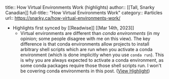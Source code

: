 title:: How Virtual Environments Work (highlights)
author:: [[Tall, Snarky Canadian]]
full-title:: "How Virtual Environments Work"
category:: #articles
url:: https://snarky.ca/how-virtual-environments-work/

- Highlights first synced by [[Readwise]] [[Mar 14th, 2023]]
	- Virtual environments are different than *conda environments* (in my opinion; some people disagree with me on this view). The key difference is that conda environments allow projects to install arbitrary shell scripts which are run when you activate a conda environment (which is done implicitly when you use `conda run`). This is why you are always expected to activate a conda environment, as some conda packages require those those shell scripts run. I won't be covering conda environments in this post. ([View Highlight](https://read.readwise.io/read/01gvege7kd4pyhyd9shkvw9qhg))